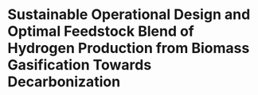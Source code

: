 # Sustainable Operational Design and Optimal Feedstock Blend of Hydrogen Production from Biomass Gasification Towards Decarbonization
